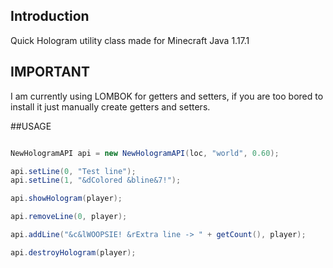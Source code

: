 ## Introduction
Quick Hologram utility class made for Minecraft Java 1.17.1 

## IMPORTANT
I am currently using LOMBOK for getters and setters, if you are too bored to install it just manually create getters and setters.

##USAGE
```java

NewHologramAPI api = new NewHologramAPI(loc, "world", 0.60);

api.setLine(0, "Test line");
api.setLine(1, "&dColored &bline&7!");

api.showHologram(player);

api.removeLine(0, player);

api.addLine("&c&lWOOPSIE! &rExtra line -> " + getCount(), player);

api.destroyHologram(player);

```
